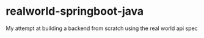 # realworld-springboot-java
My attempt at building a backend from scratch using the real world api spec
